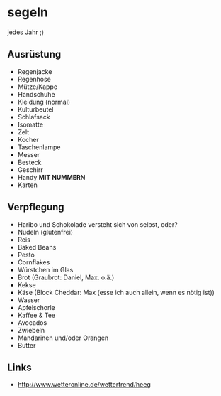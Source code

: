 # segeln
jedes Jahr ;)

## Ausrüstung
 - Regenjacke
 - Regenhose
 - Mütze/Kappe
 - Handschuhe
 - Kleidung (normal)
 - Kulturbeutel
 - Schlafsack
 - Isomatte
 - Zelt
 - Kocher
 - Taschenlampe
 - Messer
 - Besteck
 - Geschirr
 - Handy **MIT NUMMERN**
 - Karten
 

## Verpflegung
- Haribo und Schokolade versteht sich von selbst, oder?
- Nudeln (glutenfrei)
- Reis
- Baked Beans
- Pesto
- Cornflakes
- Würstchen im Glas
- Brot (Graubrot: Daniel, Max. o.ä.)
- Kekse
- Käse (Block Cheddar: Max (esse ich auch allein, wenn es nötig ist))
- Wasser
- Apfelschorle
- Kaffee & Tee
- Avocados
- Zwiebeln
- Mandarinen und/oder Orangen
- Butter

## Links
 - http://www.wetteronline.de/wettertrend/heeg


